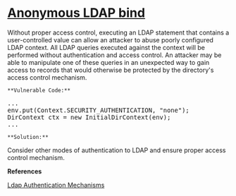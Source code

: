 # [Anonymous LDAP bind](https://find-sec-bugs.github.io/bugs.htm#LDAP_ANONYMOUS)

Without proper access control, executing an LDAP statement that contains a user-controlled value can allow an attacker to abuse poorly configured LDAP context.
All LDAP queries executed against the context will be performed without authentication and access control.
An attacker may be able to manipulate one of these queries in an unexpected way to gain access to records that would otherwise be protected by the directory's access control mechanism.

    **Vulnerable Code:**

<pre>...
env.put(Context.SECURITY_AUTHENTICATION, "none");
DirContext ctx = new InitialDirContext(env);
...</pre>

    **Solution:**

Consider other modes of authentication to LDAP and ensure proper access control mechanism.

**References**  

[Ldap Authentication Mechanisms](https://docs.oracle.com/javase/tutorial/jndi/ldap/auth_mechs.html)